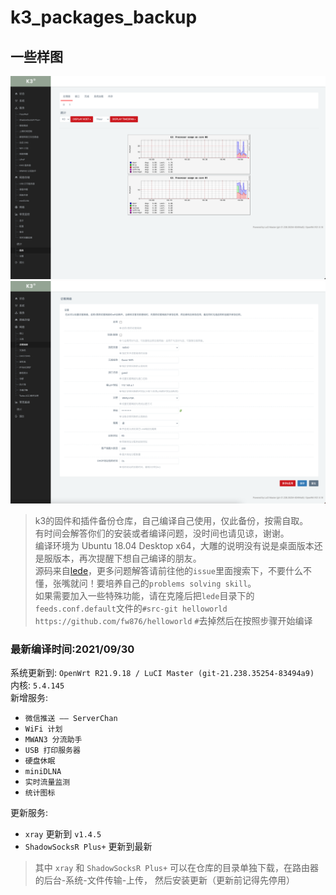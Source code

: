 # k3_packages_backup

## 一些样图

![img](./img/K3.png) 
![img2](./img/guest_wifi.png)

> k3的固件和插件备份仓库，自己编译自己使用，仅此备份，按需自取。  
> 有时间会解答你们的安装或者编译问题，没时间也请见谅，谢谢。  
> 编译环境为 Ubuntu 18.04 Desktop x64，大雕的说明没有说是桌面版本还是服版本，再次提醒下想自己编译的朋友。  
> 源码来自[lede](https://github.com/coolsnowwolf/lede)，更多问题解答请前往他的`issue`里面搜索下，不要什么不懂，张嘴就问！要培养自己的`problems solving skill`。  
> 如果需要加入一些特殊功能，请在克隆后把`lede`目录下的`feeds.conf.default`文件的`#src-git helloworld https://github.com/fw876/helloworld` `#`去掉然后在按照步骤开始编译

### 最新编译时间:2021/09/30  

系统更新到: `OpenWrt R21.9.18 / LuCI Master (git-21.238.35254-83494a9)`   
内核: `5.4.145`  
新增服务: 
- `微信推送 —— ServerChan `
- `WiFi 计划`
- `MWAN3 分流助手`
- `USB 打印服务器`
- `硬盘休眠`
- `miniDLNA`
- `实时流量监测`
- `统计图标`  

更新服务:
- `xray` 更新到 `v1.4.5`
- `ShadowSocksR Plus+` 更新到最新
> 其中 `xray` 和 `ShadowSocksR Plus+` 可以在仓库的目录单独下载，在路由器的后台-系统-文件传输-上传，
然后安装更新（更新前记得先停用）

